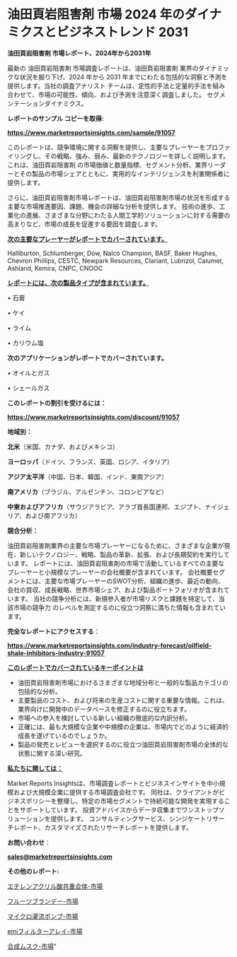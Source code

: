 # 油田頁岩阻害剤 市場 2024 年のダイナミクスとビジネストレンド 2031

<strong>油田頁岩阻害剤 市場レポート、2024年から2031年</strong>

最新の 油田頁岩阻害剤 市場調査レポートは、油田頁岩阻害剤 業界のダイナミックな状況を掘り下げ、2024 年から 2031 年までにわたる包括的な洞察と予測を提供します。当社の調査アナリスト チームは、定性的手法と定量的手法を組み合わせて、市場の可能性、傾向、および予測を注意深く調査しました。 セグメンテーションダイナミクス。



<strong>レポートのサンプル コピーを取得:</strong> <a href=https://www.marketreportsinsights.com/sample/91057>

<strong><u>https://www.marketreportsinsights.com/sample/91057</u></strong></a>

このレポートは、競争環境に関する洞察を提供し、主要なプレーヤーをプロファイリングし、その戦略、強み、弱み、最新のテクノロジーを詳しく説明します。 これは、油田頁岩阻害剤 の市場価値と数量指標、セグメント分析、業界リーダーとその製品の市場シェアとともに、実用的なインテリジェンスを利害関係者に提供します。

さらに、油田頁岩阻害剤市場レポートは、油田頁岩阻害剤市場の状況を形成する主要な市場推進要因、課題、機会の詳細な分析を提供します。 技術の進歩、工業化の進展、さまざまな分野にわたる人間工学的ソリューションに対する需要の高まりなど、市場の成長を促進する要因を調査します。



<strong><u>次の主要なプレーヤーがレポートでカバーされています。</u></strong>

Halliburton, Schlumberger, Dow, Nalco Champion, BASF, Baker Hughes, Chevron Phillips, CESTC, Newpark Resources, Clariant, Lubrizol, Calumet, Ashland, Kemira, CNPC, CNOOC



<strong><u><b>レポートには、次の製品タイプが含まれています。</b></u></strong>

• 石膏

• ケイ

• ライム

• カリウム塩



<strong><b>次のアプリケーションがレポートでカバーされています。</b></strong>

• オイルとガス

• シェールガス



<strong><b>このレポートの割引を受けるには：</b></strong><a href=https://www.marketreportsinsights.com/discount/91057>

<strong><u>https://www.marketreportsinsights.com/discount/91057</u></strong></a>



<strong>地域別：</strong>



<strong>北米</strong>（米国、カナダ、およびメキシコ）



<strong>ヨーロッパ</strong>（ドイツ、フランス、英国、ロシア、イタリア）



<strong>アジア太平洋</strong>（中国、日本、韓国、インド、東南アジア）



<strong>南アメリカ</strong>（ブラジル、アルゼンチン、コロンビアなど）



<strong>中東およびアフリカ</strong>（サウジアラビア、アラブ首長国連邦、エジプト、ナイジェリア、および南アフリカ）



<strong>競合分析：</strong>

油田頁岩阻害剤業界の主要な市場プレーヤーになるために、さまざまな企業が現在、新しいテクノロジー、戦略、製品の革新、拡張、および長期契約を実行しています。 レポートには、油田頁岩阻害剤の市場で活動しているすべての主要なプレーヤーと小規模なプレーヤーの会社概要が含まれています。 会社概要セグメントには、主要な市場プレーヤーのSWOT分析、組織の進歩、最近の動向、会社の買収、成長戦略、世界市場シェア、および製品ポートフォリオが含まれています。 当社の競争分析には、新規参入者が市場リスクと課題を特定して、当該市場の競争力 のレベルを測定するのに役立つ洞察に満ちた情報も含まれています。



<strong>完全なレポートにアクセスする</strong>：

<a href=https://www.marketreportsinsights.com/industry-forecast/oilfield-shale-inhibitors-industry-91057>

<strong><u>https://www.marketreportsinsights.com/industry-forecast/oilfield-shale-inhibitors-industry-91057</u></strong></a>



<strong><u><b>このレポートでカバーされているキーポイントは</b></u></strong>
<ul>
  <li>油田頁岩阻害剤市場におけるさまざまな地域分布と一般的な製品カテゴリの包括的な分析。</li>
  <li>主要製品のコスト、および将来の生産コストに関する重要な情報。これは、業界向けに開発中のデータベースを修正するのに役立ちます。</li>
  <li>市場への参入を検討している新しい組織の徹底的な内訳分析。</li>
  <li>正確には、最も大規模な企業や中規模の企業は、市場内でどのように経済的成長を遂げているのでしょうか。</li>
  <li>製品の発売とレビューを選択するのに役立つ油田頁岩阻害剤市場の全体的な状態に関する深い研究。</li>
</ul>


<strong><u><b>私たちに関しては：</b></u></strong>

Market Reports Insightsは、市場調査レポートとビジネスインサイトを中小規模および大規模企業に提供する市場調査会社です。 同社は、クライアントがビジネスポリシーを整理し、特定の市場セグメントで持続可能な開発を実現することをサポートしています。 投資アドバイスからデータ収集までワンストップソリューションを提供します。 コンサルティングサービス、シンジケートリサーチレポート、カスタマイズされたリサーチレポートを提供します。



<strong><b>お問い合わせ</b></strong>：

<a href=mailto:sales@marketreportsinsights.com>

<strong><u>sales@marketreportsinsights.com</u></strong></a>



<strong>その他のレポート:</strong>

<a href=https://www.linkedin.com/pulse/エチレンアクリル酸共重合体-市場-2023-新興市場-将来の動向と市場需要-ogslf/>エチレンアクリル酸共重合体-市場</a>

<a href=https://www.linkedin.com/pulse/フルーツブランデー-市場-2023-swot-分析と成長率-2030-pr-news-hub-gfhxf/>フルーツブランデー-市場</a>

<a href=https://www.linkedin.com/pulse/マイクロ灌流ポンプ-市場-2030-年までの需要に焦点を当てた-2023-年調査レポート-uqyuf/>マイクロ灌流ポンプ-市場</a>

<a href=https://www.linkedin.com/pulse/emiフィルターアレイ-市場-2023-swot-分析と最新イノベーション-bvctf/>emiフィルターアレイ-市場</a>

<a href=https://www.linkedin.com/pulse/合成ムスク-市場-2023-swot-分析と成長率-2030-pr-news-hub-rnyif/>合成ムスク-市場</a>"
